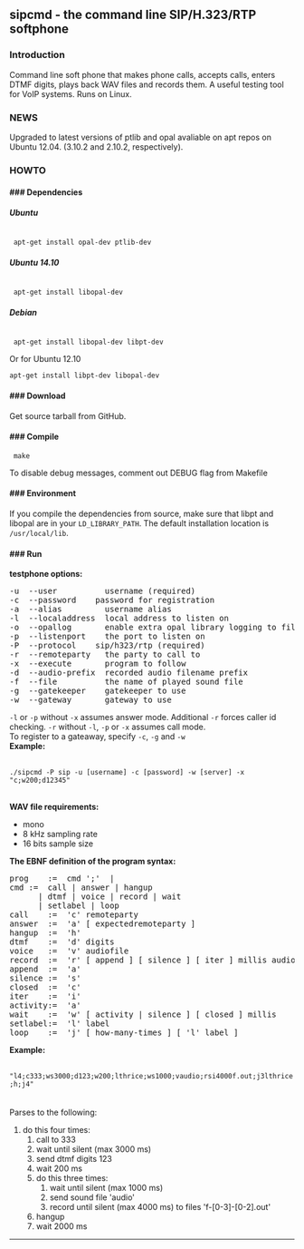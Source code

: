 <html>
<body>

<h2>sipcmd - the command line SIP/H.323/RTP softphone</h2>

<h3>Introduction</h3>
<p>
Command line soft phone that makes phone calls, accepts calls, enters DTMF digits, plays back WAV files and records them. A useful testing tool for VoIP systems. Runs on Linux.
</p>

<h3> NEWS </h3>
Upgraded to latest versions of ptlib and opal avaliable on apt repos on Ubuntu 12.04. (3.10.2 and 2.10.2, respectively).

<h3> HOWTO </h3>
<h4>### Dependencies</h4>
<p>
<h5>Ubuntu</h5>
<code> 
 apt-get install opal-dev ptlib-dev 
</code>
<h5>Ubuntu 14.10</h5>
<code> 
 apt-get install libopal-dev
</code>
<h5>Debian</h5>
<code> 
 apt-get install libopal-dev libpt-dev 
</code>
<p>Or for Ubuntu 12.10</p>
<code>apt-get install libpt-dev libopal-dev</code>
</p>

<h4>### Download</h4>
<p>
Get source tarball from GitHub.
</p>

<h4>### Compile</h4>
<p>
<code> make </code><br>

To disable debug messages, comment out DEBUG flag from Makefile

</p>

<h4>### Environment</h4>
<p>
If you compile the dependencies from source, make sure that libpt and libopal are in your <code>LD_LIBRARY_PATH</code>. The default installation location is <code>/usr/local/lib</code>.
</p>

<h4>### Run</h4>
<b>testphone options:</b>
<pre>
-u <name> --user <name>         username (required)
-c <passw> --password <passw>   password for registration
-a <name> --alias <name>        username alias
-l <addr> --localaddress <addr> local address to listen on
-o <file> --opallog <file>      enable extra opal library logging to file
-p <port> --listenport <port>   the port to listen on
-P <proto> --protocol <proto>   sip/h323/rtp (required)
-r <nmbr> --remoteparty <nmbr>  the party to call to
-x <prog> --execute <prog>      program to follow
-d <prfx> --audio-prefix <prfx> recorded audio filename prefix
-f <file> --file <file>         the name of played sound file
-g <addr> --gatekeeper <addr>   gatekeeper to use
-w <addr> --gateway <addr>      gateway to use
</pre>
<p>
<code>-l</code> or <code>-p</code> without <code>-x</code> assumes answer mode. Additional <code>-r</code> forces caller id checking. <code>-r</code> without <code>-l</code>, <code>-p</code> or <code>-x</code> assumes call mode.
<br>
To register to a gateaway, specify <code>-c</code>, <code>-g</code> and <code>-w</code>
<br><b>Example:</b><br><br>
<code>
./sipcmd -P sip -u [username] -c [password] -w [server] -x "c<number>;w200;d12345"
</code>
</p>

<br>
<b>WAV file requirements:</b>
<ul>
<li>mono
<li> 8 kHz sampling rate
<li> 16 bits sample size
</ul>

<b>The EBNF definition of the program syntax:</b>
<pre>
prog	:=  cmd ';' <prog> |
cmd	:=  call | answer | hangup
	  | dtmf | voice | record | wait
	  | setlabel | loop
call	:=  'c' remoteparty
answer	:=  'a' [ expectedremoteparty ]
hangup	:=  'h'
dtmf	:=  'd' digits
voice	:=  'v' audiofile
record	:=  'r' [ append ] [ silence ] [ iter ] millis audiofile
append	:=  'a'
silence	:=  's'
closed	:=  'c'
iter	:=  'i'
activity:=  'a'
wait	:=  'w' [ activity | silence ] [ closed ] millis
setlabel:=  'l' label
loop	:=  'j' [ how-many-times ] [ 'l' label ]
</pre>
<b>Example:</b><br><br>
<code>
"l4;c333;ws3000;d123;w200;lthrice;ws1000;vaudio;rsi4000f.out;j3lthrice;h;j4"
</code>
<br><br>
Parses to the following:
<ol>
  <li> do this four times:
    <ol> 
      <li> call to 333
      <li> wait until silent (max 3000 ms)
      <li> send dtmf digits 123
      <li> wait 200 ms 
      <li> do this three times:
      <ol>
        <li> wait until silent (max 1000 ms)
        <li> send sound file 'audio'
        <li> record until silent (max 4000 ms) to files 'f-[0-3]-[0-2].out'
      </ol>
      <li> hangup
      <li> wait 2000 ms
  </ol>
</ol>
<hr>
</body>
</html>

